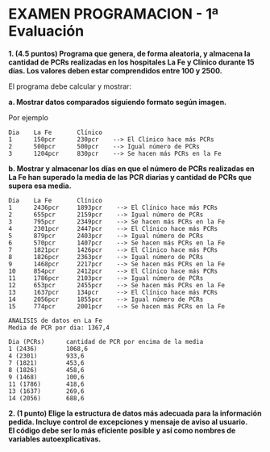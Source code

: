 # EXAMEN PROGRAMACION - 1ª Evaluación


**1. (4.5  puntos) Programa  que genera,  de  forma  aleatoria,  y almacena la  cantidad  de  PCRs  realizadas  en los hospitales La  Fe  y  Clínico durante  15  días.
Los  valores  deben  estar  comprendidos entre 100 y 2500.** 

El programa debe calcular y mostrar:

**a. Mostrar datos comparados siguiendo formato según imagen.**

Por ejemplo 


    Dia    La Fe       Clínico
    1      150pcr      230pcr    --> El Clínico hace más PCRs
    2      500pcr      500pcr    --> Igual número de PCRs
    3      1204pcr     830pcr    --> Se hacen más PCRs en la Fe


**b. Mostrar y almacenar los días en que el número de PCRs realizadas en La Fe han superado la media de las PCR diarias y cantidad de PCRs que supera esa media.** 

    Dia    La Fe       Clínico
    1      2436pcr     1893pcr    --> El Clínico hace más PCRs
    2      655pcr      2159pcr    --> Igual número de PCRs
    3      795pcr      2349pcr    --> Se hacen más PCRs en la Fe
    4      2301pcr     2447pcr    --> El Clínico hace más PCRs
    5      879pcr      2403pcr    --> Igual número de PCRs
    6      570pcr      1407pcr    --> Se hacen más PCRs en la Fe
    7      1821pcr     1426pcr    --> El Clínico hace más PCRs
    8      1826pcr     2363pcr    --> Igual número de PCRs
    9      1468pcr     2217pcr    --> Se hacen más PCRs en la Fe
    10     854pcr      2412pcr    --> El Clínico hace más PCRs
    11     1786pcr     2103pcr    --> Igual número de PCRs
    12     653pcr      2455pcr    --> Se hacen más PCRs en la Fe
    13     1637pcr     134pcr     --> El Clínico hace más PCRs
    14     2056pcr     1855pcr    --> Igual número de PCRs
    15     774pcr      2001pcr    --> Se hacen más PCRs en la Fe
    
    ANALISIS de datos en La Fe
    Media de PCR por dia: 1367,4
    
    Dia (PCRs)      cantidad de PCR por encima de la media
    1 (2436)        1068,6
    4 (2301)        933,6      
    7 (1821)        453,6
    8 (1826)        458,6
    9 (1468)        100,6
    11 (1786)       418,6
    13 (1637)       269,6
    14 (2056)       688,6


**2. (1 punto) Elige la estructura de datos más adecuada para la información pedida. Incluye control de excepciones y  mensaje  de  aviso  al  usuario.  
El código debe  ser  lo  más eficiente posible  y así  como  nombres  de variables autoexplicativas.**
